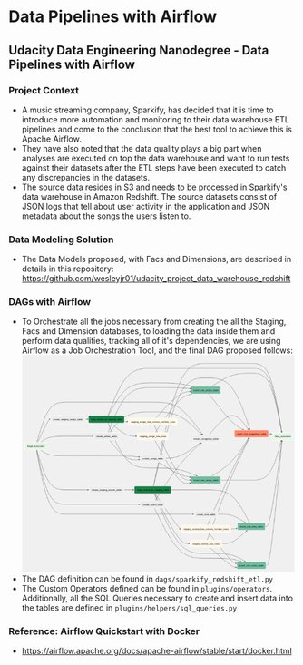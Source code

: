 # Data Pipelines with Airflow
## Udacity Data Engineering Nanodegree - Data Pipelines with Airflow


### Project Context
* A music streaming company, Sparkify, has decided that it is time to introduce more automation and monitoring to their data warehouse ETL pipelines and come to the conclusion that the best tool to achieve this is Apache Airflow.
* They have also noted that the data quality plays a big part when analyses are executed on top the data warehouse and want to run tests against their datasets after the ETL steps have been executed to catch any discrepancies in the datasets.
* The source data resides in S3 and needs to be processed in Sparkify's data warehouse in Amazon Redshift. The source datasets consist of JSON logs that tell about user activity in the application and JSON metadata about the songs the users listen to.

### Data Modeling Solution
* The Data Models proposed, with Facs and Dimensions, are described in details in this repository: https://github.com/wesleyjr01/udacity_project_data_warehouse_redshift

### DAGs with Airflow
* To Orchestrate all the jobs necessary from creating the all the Staging, Facs and Dimension databases, to loading the data inside them and perform data qualities, tracking all of it's dependencies, we are using Airflow as a Job Orchestration Tool, and the final DAG proposed follows:   
![dag_picture.png](dag_picture.png)
* The DAG definition can be found in `dags/sparkify_redshift_etl.py`
* The Custom Operators defined can be found in `plugins/operators`. Additionally, all the SQL Queries necessary to create and insert data into the tables are defined in `plugins/helpers/sql_queries.py`


### Reference: Airflow Quickstart with Docker
* https://airflow.apache.org/docs/apache-airflow/stable/start/docker.html
